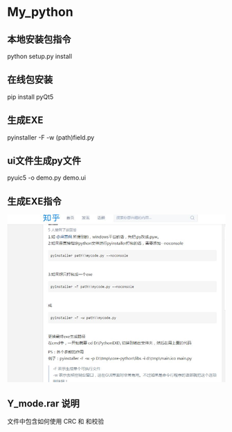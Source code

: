 # My_python
## 本地安装包指令
   python setup.py install<br>
## 在线包安装
   pip install pyQt5<br>
## 生成EXE
   pyinstaller -F -w (path)field.py
## ui文件生成py文件
   pyuic5 -o demo.py demo.ui<br>
## 生成EXE指令
   ![image](https://github.com/wushulu/My_python/blob/master/%E5%9B%BE%E7%89%87/Py%E6%97%A0%E6%8E%A7%E5%88%B6%E5%8F%B0.JPG)
## Y_mode.rar 说明
   文件中包含如何使用 CRC 和 和校验<br>
